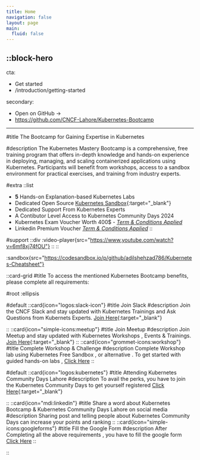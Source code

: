 ```yaml
---
title: Home
navigation: false
layout: page
main:
  fluid: false
---
```


::block-hero
---
cta:
  - Get started
  - /introduction/getting-started

secondary:
  - Open on GitHub →
  - https://github.com/CNCF-Lahore/Kubernetes-Bootcamp
---

#title
The Bootcamp for Gaining Expertise in Kubernetes

#description
The Kubernetes Mastery Bootcamp is a comprehensive, free training program that offers in-depth knowledge and hands-on experience in deploying, managing, and scaling containerized applications using Kubernetes. Participants will benefit from workshops, access to a sandbox environment for practical exercises, and training from industry experts. 


#extra
  ::list
  - **5** Hands-on Explanation-based Kubernetes Labs 
  - Dedicated Open Source [Kubernetes Sandbox](https://github.com/codespaces/new?repository=my-repo&container=my-container&skip_quickstart=true&machine=standardLinux32gb&repo=746868415&ref=main&devcontainer_path=.devcontainer%2Fdevcontainer.json&geo=UsEast){:target="_blank"}
  - Dedicated Support From Kubernetes Experts
  - A Contibutor Level Access to Kubernetes Community Days 2024
  - Kubernetes Exam Voucher Worth 400$ - _[Term & Conditions Applied](/introduction/you-must-know)_
  - Linkedin Premium Voucher _[Term & Conditions Applied](/introduction/you-must-know)_
  ::

#support
::div
  :video-player{src="https://www.youtube.com/watch?v=6mf8xj74fOU"}
::
::

:sandbox{src="https://codesandbox.io/p/github/adilshehzad786/Kubernetes-Cheatsheet"}

<!-- ::callout
#summary
Please keep in mind 
#content
That you have to complete all the requirements as given in the form and submit the form before last date. In case of any misinformation, it may lead to disqualification from the Bootcamp perks. Also, only the top 2 will be selected for the voucher, and the top 3 will be selected for the LinkedIn Premium voucher. Please read the full Terms and Conditions here.
:: -->

::card-grid
#title
To access the mentioned Kubernetes Bootcamp benefits, please complete all requirements:

#root
:ellipsis

#default
  ::card{icon="logos:slack-icon"}
  #title
  Join Slack
  #description
  Join the CNCF Slack and stay updated with Kubernetes Trainings and Ask Questions from Kubernets Experts. [Join Here](https://cncflahore.slack.com){:target="_blank"}

  ::
  ::card{icon="simple-icons:meetup"}
  #title
  Join Meetup
  #description
  Join Meetup and stay updated with Kubernetes Workshops , Events & Trainings. [Join Here](https://www.meetup.com/cncf-lahore/){:target="_blank"}
  ::
  ::card{icon="grommet-icons:workshop"}
  #title
  Complete Workshop & Challenge
  #description
  Complete Workshop lab using Kubernetes Free Sandbox , or alternative . To get started with guided hands-on labs , [Click Here](/introduction/getting-started)
  ::

#default
  ::card{icon="logos:kubernetes"}
  #title
  Attending Kubernetes Community Days Lahore
  #description
  To avail the perks, you have to join the Kubernetes Community Days to get yourself registered [Click Here](https://cncflahore.slack.com){:target="_blank"}

  ::
  ::card{icon="mdi:linkedin"}
  #title
  Share a word about Kubernetes Bootcamp & Kubernetes Community Days Lahore on social media
  #description
  Sharing post and telling people about Kubernetes Community Days can increase your points and ranking 
  ::
  ::card{icon="simple-icons:googleforms"}
  #title
  Fill the Google Form 
  #description
  After Completing all the above requirements , you have to fill the google form [Click Here](/introduction/getting-started)
  ::

::
